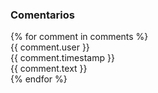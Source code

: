 <div id="comments-panel">
    <h3>Comentarios</h3>
    {% for comment in comments %}
    <div class="comment">
        <div class="user">{{ comment.user }}</div>
        <div class="timestamp">{{ comment.timestamp }}</div>
        <div class="text">{{ comment.text }}</div>
    </div>
    {% endfor %}
</div>
